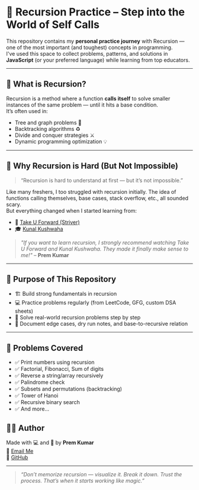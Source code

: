 # 🔁 Recursion Practice – Step into the World of Self Calls

This repository contains my **personal practice journey** with Recursion — one of the most important (and toughest) concepts in programming.  
I've used this space to collect problems, patterns, and solutions in **JavaScript** (or your preferred language) while learning from top educators.

---

## 📖 What is Recursion?

Recursion is a method where a function **calls itself** to solve smaller instances of the same problem — until it hits a base condition.  
It’s often used in:

- Tree and graph problems 🌳
- Backtracking algorithms ♻️
- Divide and conquer strategies ⚔️
- Dynamic programming optimization 💡

---

## 🧠 Why Recursion is Hard (But Not Impossible)

> “Recursion is hard to understand at first — but it’s not impossible.”

Like many freshers, I too struggled with recursion initially. The idea of functions calling themselves, base cases, stack overflow, etc., all sounded scary.  
But everything changed when I started learning from:

- 🧠 [Take U Forward (Striver)](https://www.youtube.com/@takeUforward)  
- 🎓 [Kunal Kushwaha](https://www.youtube.com/@kunalkushwaha)

> *"If you want to learn recursion, I strongly recommend watching Take U Forward and Kunal Kushwaha. They made it finally make sense to me!"* – **Prem Kumar**

---

## 🎯 Purpose of This Repository

- 🏗️ Build strong fundamentals in recursion
- 💻 Practice problems regularly (from LeetCode, GFG, custom DSA sheets)
- 🧩 Solve real-world recursion problems step by step
- 📝 Document edge cases, dry run notes, and base-to-recursive relation

---

## 🚀 Problems Covered

- ✅ Print numbers using recursion
- ✅ Factorial, Fibonacci, Sum of digits
- ✅ Reverse a string/array recursively
- ✅ Palindrome check
- ✅ Subsets and permutations (backtracking)
- ✅ Tower of Hanoi
- ✅ Recursive binary search
- ✅ And more...


## 🧑‍💻 Author

Made with 💻 and 💪 by **Prem Kumar**  
📧 [Email Me](mailto:premkumar.webdev@gmail.com)  
🔗 [GitHub](https://github.com/prem2621)

---

>  *“Don’t memorize recursion — visualize it. Break it down. Trust the process. That’s when it starts working like magic.”*
